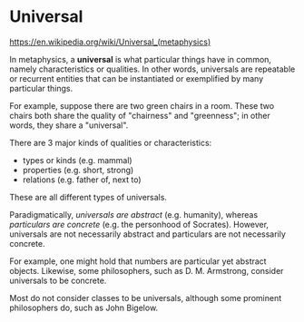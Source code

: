 # Universal

https://en.wikipedia.org/wiki/Universal_(metaphysics)

In metaphysics, a **universal** is what particular things have in common, namely characteristics or qualities. In other words, universals are repeatable or recurrent entities that can be instantiated or exemplified by many particular things.

For example, suppose there are two green chairs in a room. These two chairs both share the quality of "chairness" and "greenness"; in other words, they share a "universal".

There are 3 major kinds of qualities or characteristics:
- types or kinds (e.g. mammal)
- properties (e.g. short, strong)
- relations (e.g. father of, next to)

These are all different types of universals.

Paradigmatically, *universals are abstract* (e.g. humanity), whereas *particulars are concrete* (e.g. the personhood of Socrates). However, universals are not necessarily abstract and particulars are not necessarily concrete.

For example, one might hold that numbers are particular yet abstract objects. Likewise, some philosophers, such as D. M. Armstrong, consider universals to be concrete.

Most do not consider classes to be universals, although some prominent philosophers do, such as John Bigelow.
